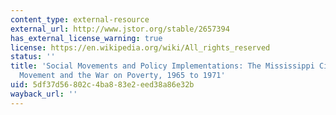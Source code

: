```yaml
---
content_type: external-resource
external_url: http://www.jstor.org/stable/2657394
has_external_license_warning: true
license: https://en.wikipedia.org/wiki/All_rights_reserved
status: ''
title: 'Social Movements and Policy Implementations: The Mississippi Civil Rights
  Movement and the War on Poverty, 1965 to 1971'
uid: 5df37d56-802c-4ba8-83e2-eed38a86e32b
wayback_url: ''
---
```


